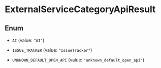 

# ExternalServiceCategoryApiResult

## Enum


* `AI` (value: `"AI"`)

* `ISSUE_TRACKER` (value: `"IssueTracker"`)

* `UNKNOWN_DEFAULT_OPEN_API` (value: `"unknown_default_open_api"`)




